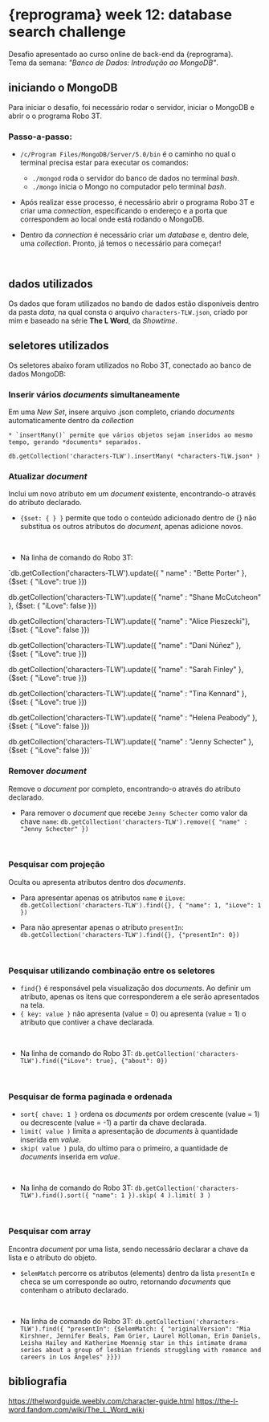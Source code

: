 # {reprograma} week 12: database search challenge
Desafio apresentado ao curso online de back-end da {reprograma}. <br>
Tema da semana: *"Banco de Dados: Introdução ao MongoDB"*. 
<br>


## iniciando o MongoDB
Para iniciar o desafio, foi necessário rodar o servidor, iniciar o MongoDB e abrir o o programa Robo 3T. 

### Passo-a-passo:
* `/c/Program Files/MongoDB/Server/5.0/bin` é o caminho no qual o terminal precisa estar para executar os comandos:

    * `./mongod` roda o servidor do banco de dados no terminal *bash*.
    * `./mongo` inicia o Mongo no computador pelo terminal *bash*.

* Após realizar esse processo, é necessário abrir o programa Robo 3T e criar uma *connection*, especificando o endereço e a porta que correspondem ao local onde está rodando o MongoDB. 
* Dentro da *connection* é necessário criar um *database* e, dentro dele, uma *collection*.
Pronto, já temos o necessário para começar! 
<br>


## dados utilizados
Os dados que foram utilizados no bando de dados estão disponíveis dentro da pasta *data*, na qual consta o arquivo `characters-TLW.json`, criado por mim e baseado na série **The L Word**, da *Showtime*.
<br>


## seletores utilizados
Os seletores abaixo foram utilizados no Robo 3T, conectado ao banco de dados MongoDB: 
<br>


### Inserir vários *documents* simultaneamente
Em uma *New Set*, insere arquivo .json completo, criando *documents* automaticamente dentro da *collection*

    * `insertMany()` permite que vários objetos sejam inseridos ao mesmo tempo, gerando *documents* separados.

`db.getCollection('characters-TLW').insertMany( *characters-TLW.json* )`
<br>


###  Atualizar *document*
Inclui um novo atributo em um *document* existente, encontrando-o através do atributo declarado.

* `{$set: { } }` permite que todo o conteúdo adicionado dentro de {} não substitua os outros atributos do *document*, apenas adicione novos.
<br>

* Na linha de comando do Robo 3T:

`db.getCollection('characters-TLW').update({ " name" : "Bette Porter" }, {$set: { "iLove": true }})

db.getCollection('characters-TLW').update({ "name" : "Shane McCutcheon" }, {$set: { "iLove": false }})

db.getCollection('characters-TLW').update({ "name" : "Alice Pieszecki"}, {$set: { "iLove": false }})

db.getCollection('characters-TLW').update({ "name" : "Dani Núñez" }, {$set: { "iLove": true }})

db.getCollection('characters-TLW').update({ "name" : "Sarah Finley" }, {$set: { "iLove": true }})

db.getCollection('characters-TLW').update({ "name" : "Tina Kennard" }, {$set: { "iLove": true }})

db.getCollection('characters-TLW').update({ "name" : "Helena Peabody" }, {$set: { "iLove": false }})

db.getCollection('characters-TLW').update({ "name" : "Jenny Schecter" }, {$set: { "iLove": false }})`
<br>


###  Remover *document*
Remove o *document* por completo, encontrando-o através do atributo declarado. 

* Para remover o *document* que recebe `Jenny Schecter` como valor da chave `name`:
`db.getCollection('characters-TLW').remove({ "name" : "Jenny Schecter" })`
<br>


###  Pesquisar com projeção
Oculta ou apresenta atributos dentro dos *documents*. 

* Para apresentar apenas os atributos `name` e `iLove`:
`db.getCollection('characters-TLW').find({}, { "name": 1, "iLove": 1 })`

* Para não apresentar apenas o atributo `presentIn`:
`db.getCollection('characters-TLW').find({}, {"presentIn": 0})`
<br>


###  Pesquisar utilizando combinação entre os seletores
* `find{}` é responsável pela visualização dos *documents*. Ao definir um atributo, apenas os itens que corresponderem a ele serão apresentados na tela.
* `{ key: value }` não apresenta (value = 0) ou apresenta (value = 1) o atributo que contiver a chave declarada.
<br>

* Na linha de comando do Robo 3T:
`db.getCollection('characters-TLW').find({"iLove": true}, {"about": 0})`
<br>


###  Pesquisar de forma paginada e ordenada
* `sort{ chave: 1 }` ordena os *documents* por ordem crescente (value = 1) ou decrescente (value = -1) a partir da chave declarada.
* `limit( value )` limita a apresentação de *documents* à quantidade inserida em *value*.
* `skip( value )` pula, do ultimo para o primeiro, a quantidade de *documents* inserida em *value*.
<br>

* Na linha de comando do Robo 3T:
`db.getCollection('characters-TLW').find().sort({ "name": 1 }).skip( 4 ).limit( 3 )`
<br>

###  Pesquisar com array
Encontra *document* por uma lista, sendo necessário declarar a chave da lista e o atributo do objeto.

* `$elemMatch` percorre os atributos (elements) dentro da lista `presentIn` e checa se um corresponde ao outro, retornando *documents* que contenham o atributo declarado.
<br>

* Na linha de comando do Robo 3T:
`db.getCollection('characters-TLW').find({ "presentIn": {$elemMatch: { "originalVersion": "Mia Kirshner, Jennifer Beals, Pam Grier, Laurel Holloman, Erin Daniels, Leisha Hailey and Katherine Moennig star in this intimate drama series about a group of lesbian friends struggling with romance and careers in Los Angeles" }}})`


## bibliografia
https://thelwordguide.weebly.com/character-guide.html
https://the-l-word.fandom.com/wiki/The_L_Word_wiki